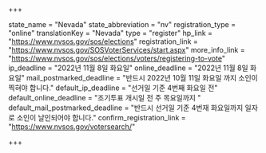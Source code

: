 +++

state_name = "Nevada"
state_abbreviation = "nv"
registration_type = "online"
translationKey = "Nevada"
type = "register"
hp_link = "https://www.nvsos.gov/sos/elections"
registration_link = "https://www.nvsos.gov/SOSVoterServices/start.aspx"
more_info_link = "https://www.nvsos.gov/sos/elections/voters/registering-to-vote"
ip_deadline = "2022년 11월 8일 화요일"
online_deadline = "2022년 11월 8일 화요일"
mail_postmarked_deadline = "반드시 2022년 10월 11일 화요일 까지 소인이 찍혀야 합니다."
default_ip_deadline = "선거일 기준 4번째 화요일 전"
default_online_deadline = "조기투표 개시일 전 주 목요일까지 "
default_mail_postmarked_deadline = "반드시 선거일 기준 4번재 화요일까지 일자로 소인이 날인되어야 합니다."
confirm_registration_link = "https://www.nvsos.gov/votersearch/"

+++